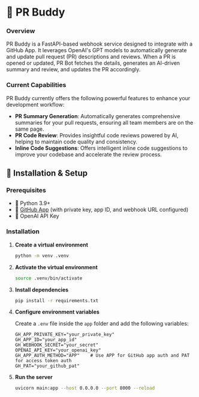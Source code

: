 # 🤖 PR Buddy

### Overview

PR Buddy is a FastAPI-based webhook service designed to integrate with a GitHub App. It leverages OpenAI's GPT models to automatically generate and update pull request (PR) descriptions and reviews. When a PR is opened or updated, PR Bot fetches the details, generates an AI-driven summary and review, and updates the PR accordingly.

### Current Capabilities

PR Buddy currently offers the following powerful features to enhance your development workflow:

- **PR Summary Generation**: Automatically generates comprehensive summaries for your pull requests, ensuring all team members are on the same page.
- **PR Code Review**: Provides insightful code reviews powered by AI, helping to maintain code quality and consistency.
- **Inline Code Suggestions**: Offers intelligent inline code suggestions to improve your codebase and accelerate the review process.

## 🚀 Installation & Setup

### Prerequisites

- 🐍 Python 3.9+
- 🐙 [GitHub App](https://github.com/apps/prbuddy068) (with private key, app ID, and webhook URL configured)
- 🔑 OpenAI API Key

### Installation

1. **Create a virtual environment**

   ```bash
   python -m venv .venv
   ```

2. **Activate the virtual environment**

   ```bash
   source .venv/bin/activate
   ```

3. **Install dependencies**

   ```bash
   pip install -r requirements.txt
   ```

4. **Configure environment variables**

   Create a `.env` file inside the `app` folder and add the following variables:

   ```env
   GH_APP_PRIVATE_KEY="your_private_key"
   GH_APP_ID="your_app_id"
   GH_WEBHOOK_SECRET="your_secret"
   OPENAI_API_KEY="your_openai_key"
   GH_APP_AUTH_METHOD="APP"    # Use APP for GitHub app auth and PAT for access token auth
   GH_PAT="your_github_pat"
   ```

5. **Run the server**

   ```bash
   uvicorn main:app --host 0.0.0.0 --port 8000 --reload
   ```
